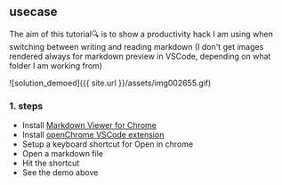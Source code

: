 ## usecase
The aim of this tutorial🔍 is to show a productivity hack I am using when switching between writing and reading markdown (I don't get images rendered always for markdown preview in VSCode, depending on what folder I am working from)

![solution_demoed]({{ site.url }}/assets/img002655.gif)

### 1. steps
* Install [Markdown Viewer for Chrome](https://chrome.google.com/webstore/detail/markdown-viewer/ckkdlimhmcjmikdlpkmbgfkaikojcbjk)
* Install [openChrome VSCode extension](https://marketplace.visualstudio.com/items?itemName=huazaierli.openchrome&ssr=false#overview)
* Setup a keyboard shortcut for Open in chrome
* Open a markdown file
* Hit the shortcut 
* See the demo above
